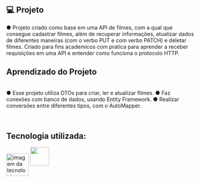 ## 💻 Projeto

● Projeto criado como base em uma API de filmes, com a qual que consegue
cadastrar filmes, além de recuperar informações, atualizar dados de diferentes 
maneiras (com o verbo PUT e com verbo PATCH) e deletar filmes. Criado para 
fins academicos com pratica para aprender a receber requisições em uma API 
e entender como funciona o protocolo HTTP.

## Aprendizado do Projeto <br>

<p>
<br>
● Esse projeto utiliza DTOs para criar, ler e atualizar filmes. 
● Faz conexões com banco de dados, usando Entity Framework.
● Realizar conversões entre diferentes tipos, com o AutoMapper.<br>

</p>
<br>


## Tecnologia utilizada:

<div style="display: inline_block">
 <img align="center" alt="imagem da tecnologia" height="60" width="60" src=" link">
 <img src="./" width = "50px"  height = "50px">
</div>


